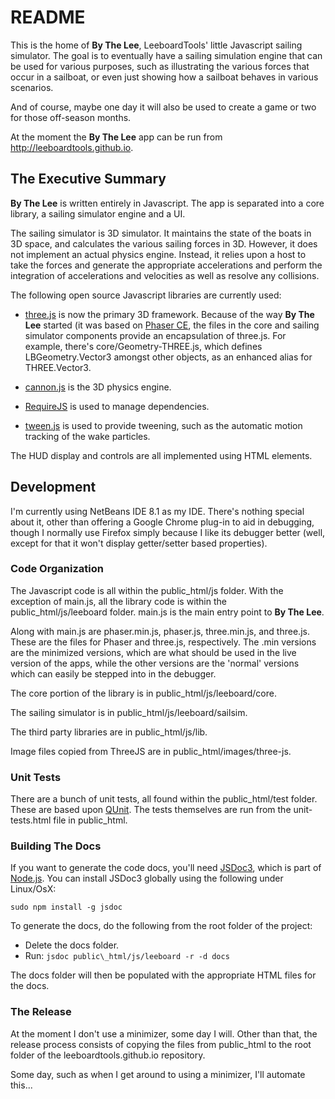 # README #

This is the home of **By The Lee**, LeeboardTools' little Javascript sailing simulator. The goal is to eventually have a sailing simulation engine that can be used for various purposes, such as illustrating the various forces that occur in a sailboat, or even just showing how a sailboat behaves in various scenarios.

And of course, maybe one day it will also be used to create a game or two for those off-season months.

At the moment the **By The Lee** app can be run from http://leeboardtools.github.io.

## The Executive Summary ##
**By The Lee** is written entirely in Javascript. The app is separated into a core library, a sailing simulator engine and a UI.

The sailing simulator is 3D simulator. It maintains the state of the boats in 3D space, and calculates the various sailing forces in 3D. However, it does not implement an actual physics engine. Instead, it relies upon a host to take the forces and generate the appropriate accelerations and perform the integration of accelerations and velocities as well as resolve any collisions.

The following open source Javascript libraries are currently used:

* [three.js](https://threejs.org/) is now the primary 3D framework. Because of the way **By The Lee** started (it was based on [Phaser CE](https://github.com/photonstorm/phaser-ce/blob/master/README.md), the files in the core and sailing simulator components provide an encapsulation of three.js. For example, there's core/Geometry-THREE.js, which defines LBGeometry.Vector3 amongst other objects, as an enhanced alias for THREE.Vector3.

* [cannon.js](https://github.com/schteppe/cannon.js/blob/master/README.markdown) is the 3D physics engine.

* [RequireJS](http://requirejs.org/) is used to manage dependencies.

* [tween.js](https://github.com/tweenjs/tween.js/) is used to provide tweening, such as the automatic motion tracking of the wake particles.

The HUD display and controls are all implemented using HTML elements.


## Development ##
I'm currently using NetBeans IDE 8.1 as my IDE. There's nothing special about it, other than offering a Google Chrome plug-in to aid in debugging, though I normally use Firefox simply because I like its debugger better (well, except for that it won't display getter/setter based properties).


### Code Organization ###
The Javascript code is all within the public\_html/js folder. With the exception of main.js, all the library code is within the public\_html/js/leeboard folder. main.js is the main entry point to **By The Lee**.

Along with main.js are phaser.min.js, phaser.js, three.min.js, and three.js. These are the files for Phaser and three.js, respectively. The .min versions are the minimized versions, which are what should be used in the live version of the apps, while the other versions are the 'normal' versions which can easily be stepped into in the debugger.

The core portion of the library is in public\_html/js/leeboard/core.

The sailing simulator is in public\_html/js/leeboard/sailsim.

The third party libraries are in public\_html/js/lib.

Image files copied from ThreeJS are in public\_html/images/three-js.


### Unit Tests ###
There are a bunch of unit tests, all found within the public\_html/test folder. These are based upon [QUnit](https://qunitjs.com/). The tests themselves are run from the unit-tests.html file in public\_html.


### Building The  Docs ###
If you want to generate the code docs, you'll need [JSDoc3](http://usejsdoc.org/), which is part of [Node.js](https://nodejs.org). You can install JSDoc3 globally using the following under Linux/OsX:

`sudo npm install -g jsdoc`

To generate the docs, do the following from the root folder of the project:

* Delete the docs folder.
* Run: `jsdoc public\_html/js/leeboard -r -d docs`

The docs folder will then be populated with the appropriate HTML files for the docs.


### The Release ###
At the moment I don't use a minimizer, some day I will.
Other than that, the release process consists of copying the files from public\_html to the root folder of the leeboardtools.github.io repository.

Some day, such as when I get around to using a minimizer, I'll automate this...
